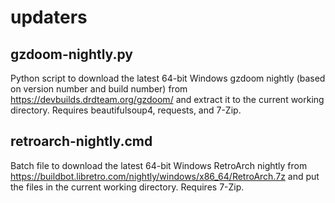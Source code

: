 # updaters

## gzdoom-nightly.py
Python script to download the latest 64-bit Windows gzdoom nightly (based on version number and build number) from https://devbuilds.drdteam.org/gzdoom/ and extract it to the current working directory. Requires beautifulsoup4, requests, and 7-Zip.

## retroarch-nightly.cmd
Batch file to download the latest 64-bit Windows RetroArch nightly from https://buildbot.libretro.com/nightly/windows/x86_64/RetroArch.7z and put the files in the current working directory. Requires 7-Zip.

